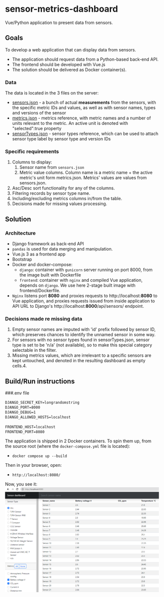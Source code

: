 # sensor-metrics-dashboard
Vue/Python application to present data from sensors.

## Goals
To develop a web application that can display data from sensors. 
* The application should request data from a Python-based back-end API.
* The frontend should be developed with Vue.js
* The solution should be delivered as Docker container(s).

### Data
The data is located in the 3 files on the server:
* [sensors.json](docs/sensors.md) - a bunch of actual **measurements** from the sensors, with the specific metric IDs and values, as well as with sensor names, types and versions of the sensor
* [metrics.json](docs/metrics.md) - metrics reference, with metric names and a number of units relevant to the metric. An active unit is denoted with "selected":true property
* [sensorTypes.json](docs/sensor_types.md) - sensor types reference, which can be used to attach sensor type label by sensor type and version IDs

### Specific requirements
1. Columns to display:
   1. Sensor name from `sensors.json`
   2. Metric value columns. Column name is a metric name + the active metric's  unit form metrics.json. Metrics' values are values from sensors.json.
2. Asc/Desc sort functionality for any of the columns.
3. Filtering records by sensor type name.
4. Including/excluding metrics columns in/from the table.
5. Decisions made for missing values processing.


## Solution
### Architecture
* Django framework as back-end API
* `pandas` is used for data merging and manipulation.
* Vue.js 3 as a frontend app
* Bootstrap
* Docker and docker-compose:
  * `django`: container with `gunicorn` server running on port 8000, from the image built with Dockerfile
  * `frontend`: container with `nginx` and compiled Vue application, depends on `django`. We use here 2-stage built image with frontend/Dockerfile. 
* `Nginx` listens port **8080** and proxies requests to http://localhost:**8080** to Vue application, and proxies requests issued from inside application to API URL to Django's http://localhost:**8000**/api/sensors/ endpoint.

### Decisions made re missing data
1. Empty sensor names are imputed with 'id' prefix followed by sensor ID, which preserves chances to identify the unnamed sensor in some way.
2. For sensors with no sensor types found in sensorTypes.json, sensor type is set to be 'n/a' (not available), so to make this special category selectable in the filter.
3. Missing metrics values, which are irrelevant to a specific sensors are kept untouched, and denoted in the resulting dashboard as empty cells.4. 

## Build/Run instructions
###.env file
```
DJANGO_SECRET_KEY=longrandomstring
DJANGO_PORT=8000
DJANGO_DEBUG=1
DJANGO_ALLOWED_HOSTS=localhost

FRONTEND_HOST=localhost
FRONTEND_PORT=8080
```

The application is shipped in 2 Docker containers. To spin them up, from the source root (where the `docker-compose.yml` file is located):
* `docker compose up --build`

Then in your browser, open:
* `http://localhost:8080/`
 
Now, you see it:
![img.png](docs/img/img.png)